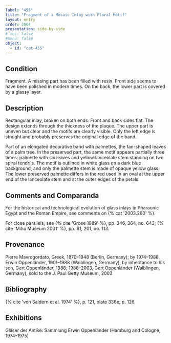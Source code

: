 ```yaml
---
label: "455"
title: "Fragment of a Mosaic Inlay with Floral Motif"
layout: entry
order: 2064
presentation: side-by-side
# toc: false
#menu: false 
object:
  - id: "cat-455"
---
```


## Condition

Fragment. A missing part has been filled with resin. Front side seems to have been polished in modern times. On the back, the lower part is covered by a glassy layer.

## Description

Rectangular inlay, broken on both ends. Front and back sides flat. The design extends through the thickness of the plaque. The upper part is uneven but clear and the motifs are clearly visible. Only the left edge is straight and probably preserves the original edge of the band.

Part of an elongated decorative band with palmettes, the fan-shaped leaves of a palm tree. In the preserved part, the same motif appears partially three times: palmette with six leaves and yellow lanceolate stem standing on two spiral tendrils. The motif is outlined in white glass on a dark blue background, and only the palmette stem is made of opaque yellow glass. The lower preserved palmette differs in the red used in an oval at the upper end of the lanceolate stem and at the outer edges of the petals.

## Comments and Comparanda

For the historical and technological evolution of glass inlays in Pharaonic Egypt and the Roman Empire, see comments on {% cat '2003.260' %}. 

For close parallels, see {% cite 'Grose 1989' %}, pp. 346, 364, no. 643; {% cite 'Miho Museum 2001' %}, pp. 81, 201, no. 113.

## Provenance

Pierre Mavrogordato, Greek, 1870–1948 (Berlin, Germany); by 1974–1988, Erwin Oppenländer, 1901–1988 (Waiblingen, Germany), by inheritance to his son, Gert Oppenländer, 1988; 1988–2003, Gert Oppenländer (Waiblingen, Germany), sold to the J. Paul Getty Museum, 2003

## Bibliography

{% cite 'von Saldern et al. 1974' %}, p. 121, plate 336e; p. 126.

## Exhibitions

Gläser der Antike: Sammlung Erwin Oppenländer (Hamburg and Cologne, 1974–1975)